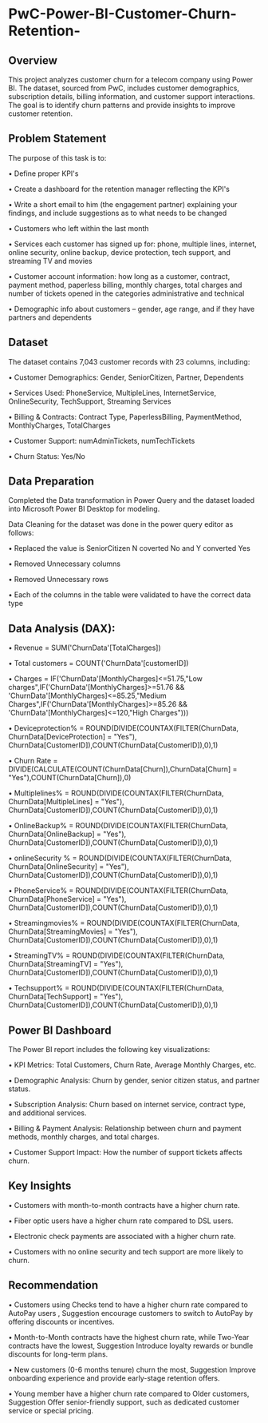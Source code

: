 # PwC-Power-BI-Customer-Churn-Retention-

## Overview
This project analyzes customer churn for a telecom company using Power BI. The dataset, sourced from PwC, includes customer demographics, subscription details, billing information, and customer support interactions. The goal is to identify churn patterns and provide insights to improve customer retention.

## Problem Statement
The purpose of this task is to:

•	Define proper KPI's

•	Create a dashboard for the retention manager reflecting the KPI's

•	Write a short email to him (the engagement partner) explaining your findings, and include suggestions as to what needs to be changed

•	Customers who left within the last month

•	Services each customer has signed up for: phone, multiple lines, internet, online security, online backup, device protection, tech support, and streaming TV and movies

•	Customer account information: how long as a customer, contract, payment method, paperless billing, monthly charges, total charges and number of tickets opened in the categories administrative and technical

•	Demographic info about customers – gender, age range, and if they have partners and dependents

## Dataset
The dataset contains 7,043 customer records with 23 columns, including:

•	Customer Demographics: Gender, SeniorCitizen, Partner, Dependents

•	Services Used: PhoneService, MultipleLines, InternetService, OnlineSecurity, TechSupport, Streaming Services

•	Billing & Contracts: Contract Type, PaperlessBilling, PaymentMethod, MonthlyCharges, TotalCharges

•	Customer Support: numAdminTickets, numTechTickets

•	Churn Status: Yes/No

## Data Preparation
Completed the Data transformation in Power Query and the dataset loaded into Microsoft Power BI Desktop for modeling.

Data Cleaning for the dataset was done in the power query editor as follows:

•	Replaced the value is SeniorCitizen N coverted No and Y converted Yes

•	Removed Unnecessary columns

•	Removed Unnecessary rows

•	Each of the columns in the table were validated to have the correct data type


## Data Analysis (DAX):
•	Revenue = SUM('ChurnData'[TotalCharges])

•	Total customers = COUNT('ChurnData'[customerID])

•	Charges = IF('ChurnData'[MonthlyCharges]<=51.75,"Low charges",IF('ChurnData'[MonthlyCharges]>=51.76 && 'ChurnData'[MonthlyCharges]<=85.25,"Medium Charges",IF('ChurnData'[MonthlyCharges]>=85.26 && 'ChurnData'[MonthlyCharges]<=120,"High Charges")))

•	Deviceprotection% = ROUND(DIVIDE(COUNTAX(FILTER(ChurnData, ChurnData[DeviceProtection] = "Yes"), ChurnData[CustomerID]),COUNT(ChurnData[CustomerID]),0),1) 

•	Churn Rate = DIVIDE(CALCULATE(COUNT(ChurnData[Churn]),ChurnData[Churn] = "Yes"),COUNT(ChurnData[Churn]),0)

•	Multiplelines% = ROUND(DIVIDE(COUNTAX(FILTER(ChurnData, ChurnData[MultipleLines] = "Yes"), ChurnData[CustomerID]),COUNT(ChurnData[CustomerID]),0),1)  

•	OnlineBackup% = ROUND(DIVIDE(COUNTAX(FILTER(ChurnData, ChurnData[OnlineBackup] = "Yes"), ChurnData[CustomerID]),COUNT(ChurnData[CustomerID]),0),1)

•	onlineSecurity % = ROUND(DIVIDE(COUNTAX(FILTER(ChurnData, ChurnData[OnlineSecurity] = "Yes"), ChurnData[CustomerID]),COUNT(ChurnData[CustomerID]),0),1)

•	PhoneService% = ROUND(DIVIDE(COUNTAX(FILTER(ChurnData, ChurnData[PhoneService] = "Yes"), ChurnData[CustomerID]),COUNT(ChurnData[CustomerID]),0),1) 

•	 Streamingmovies% = ROUND(DIVIDE(COUNTAX(FILTER(ChurnData, ChurnData[StreamingMovies] = "Yes"), ChurnData[CustomerID]),COUNT(ChurnData[CustomerID]),0),1) 

•	StreamingTV% = ROUND(DIVIDE(COUNTAX(FILTER(ChurnData, ChurnData[StreamingTV] = "Yes"), ChurnData[CustomerID]),COUNT(ChurnData[CustomerID]),0),1)  

•	Techsupport% = ROUND(DIVIDE(COUNTAX(FILTER(ChurnData, ChurnData[TechSupport] = "Yes"), ChurnData[CustomerID]),COUNT(ChurnData[CustomerID]),0),1)  

## Power BI Dashboard
The Power BI report includes the following key visualizations:

•	KPI Metrics: Total Customers, Churn Rate, Average Monthly Charges, etc.

•	Demographic Analysis: Churn by gender, senior citizen status, and partner status.

•	Subscription Analysis: Churn based on internet service, contract type, and additional services.

•	Billing & Payment Analysis: Relationship between churn and payment methods, monthly charges, and total charges.

•	Customer Support Impact: How the number of support tickets affects churn.

## Key Insights

•	Customers with month-to-month contracts have a higher churn rate.

•	Fiber optic users have a higher churn rate compared to DSL users.

•	Electronic check payments are associated with a higher churn rate.

•	Customers with no online security and tech support are more likely to churn.

## Recommendation
•	Customers using Checks tend to have a higher churn rate compared to AutoPay users , Suggestion encourage customers to switch to AutoPay by offering discounts or incentives.

•	Month-to-Month contracts have the highest churn rate, while Two-Year contracts have the lowest, Suggestion Introduce loyalty rewards or bundle discounts for long-term plans.

•	New customers (0-6 months tenure) churn the most, Suggestion Improve onboarding experience and provide early-stage retention offers.

•	Young member have a higher churn rate compared to Older customers, Suggestion Offer senior-friendly support, such as dedicated customer service or special pricing.









